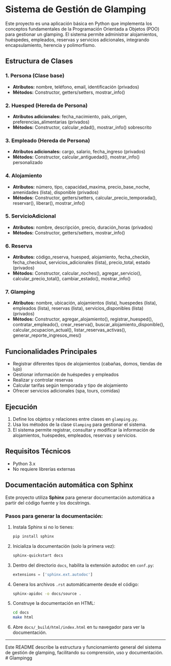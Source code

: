 # Sistema de Gestión de Glamping

Este proyecto es una aplicación básica en Python que implementa los conceptos fundamentales de la Programación Orientada a Objetos (POO) para gestionar un glamping. El sistema permite administrar alojamientos, huéspedes, empleados, reservas y servicios adicionales, integrando encapsulamiento, herencia y polimorfismo.

## Estructura de Clases

### 1. Persona (Clase base)
- **Atributos:** nombre, teléfono, email, identificación (privados)
- **Métodos:** Constructor, getters/setters, mostrar_info()

### 2. Huesped (Hereda de Persona)
- **Atributos adicionales:** fecha_nacimiento, país_origen, preferencias_alimentarias (privados)
- **Métodos:** Constructor, calcular_edad(), mostrar_info() sobrescrito

### 3. Empleado (Hereda de Persona)
- **Atributos adicionales:** cargo, salario, fecha_ingreso (privados)
- **Métodos:** Constructor, calcular_antiguedad(), mostrar_info() personalizado

### 4. Alojamiento
- **Atributos:** número, tipo, capacidad_maxima, precio_base_noche, amenidades (lista), disponible (privados)
- **Métodos:** Constructor, getters/setters, calcular_precio_temporada(), reservar(), liberar(), mostrar_info()

### 5. ServicioAdicional
- **Atributos:** nombre, descripción, precio, duración_horas (privados)
- **Métodos:** Constructor, getters/setters, mostrar_info()

### 6. Reserva
- **Atributos:** código_reserva, huesped, alojamiento, fecha_checkin, fecha_checkout, servicios_adicionales (lista), precio_total, estado (privados)
- **Métodos:** Constructor, calcular_noches(), agregar_servicio(), calcular_precio_total(), cambiar_estado(), mostrar_info()

### 7. Glamping
- **Atributos:** nombre, ubicación, alojamientos (lista), huespedes (lista), empleados (lista), reservas (lista), servicios_disponibles (lista) (privados)
- **Métodos:** Constructor, agregar_alojamiento(), registrar_huesped(), contratar_empleado(), crear_reserva(), buscar_alojamiento_disponible(), calcular_ocupacion_actual(), listar_reservas_activas(), generar_reporte_ingresos_mes()

## Funcionalidades Principales
- Registrar diferentes tipos de alojamientos (cabañas, domos, tiendas de lujo)
- Gestionar información de huéspedes y empleados
- Realizar y controlar reservas
- Calcular tarifas según temporada y tipo de alojamiento
- Ofrecer servicios adicionales (spa, tours, comidas)

## Ejecución
1. Define los objetos y relaciones entre clases en `glamping.py`.
2. Usa los métodos de la clase `Glamping` para gestionar el sistema.
3. El sistema permite registrar, consultar y modificar la información de alojamientos, huéspedes, empleados, reservas y servicios.

## Requisitos Técnicos
- Python 3.x
- No requiere librerías externas

## Documentación automática con Sphinx

Este proyecto utiliza **Sphinx** para generar documentación automática a partir del código fuente y los docstrings.

### Pasos para generar la documentación:

1. Instala Sphinx si no lo tienes:
   ```bash
   pip install sphinx
   ```

2. Inicializa la documentación (solo la primera vez):
   ```bash
   sphinx-quickstart docs
   ```

3. Dentro del directorio `docs`, habilita la extensión autodoc en `conf.py`:
   ```python
   extensions = ['sphinx.ext.autodoc']
   ```

4. Genera los archivos `.rst` automáticamente desde el código:
   ```bash
   sphinx-apidoc -o docs/source .
   ```

5. Construye la documentación en HTML:
   ```bash
   cd docs
   make html
   ```

6. Abre `docs/_build/html/index.html` en tu navegador para ver la documentación.

---

Este README describe la estructura y funcionamiento general del sistema de gestión de glamping, facilitando su comprensión, uso y documentación.
#   G l a m p i n g g  
 